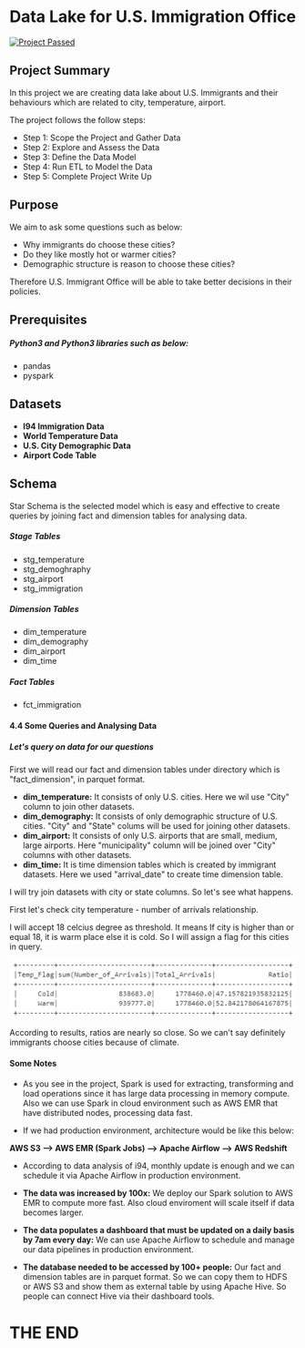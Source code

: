 # Data Lake for U.S. Immigration Office
[![Project Passed](https://img.shields.io/badge/project-passed-success.svg)](https://img.shields.io/badge/project-passed-success.svg)

## Project Summary
In this project we are creating data lake about U.S. Immigrants and their behaviours which are related to city, temperature, airport.

The project follows the follow steps:
* Step 1: Scope the Project and Gather Data
* Step 2: Explore and Assess the Data
* Step 3: Define the Data Model
* Step 4: Run ETL to Model the Data
* Step 5: Complete Project Write Up

## Purpose

We aim to ask some questions such as below:

* Why immigrants do choose these cities?
* Do they like mostly hot or warmer cities?
* Demographic structure is reason to choose these cities?

Therefore U.S. Immigrant Office will be able to take better decisions in their policies.

## Prerequisites

##### Python3 and Python3 libraries such as below:
- pandas
- pyspark

## Datasets

- **I94 Immigration Data**
- **World Temperature Data**
- **U.S. City Demographic Data**
- **Airport Code Table**

## Schema

Star Schema is the selected model which is easy and effective to create queries by joining fact and dimension tables for analysing data.

##### Stage Tables

* stg_temperature
* stg_demoghraphy
* stg_airport
* stg_immigration

##### Dimension Tables

* dim_temperature
* dim_demography
* dim_airport
* dim_time

##### Fact Tables

* fct_immigration

#### 4.4 Some Queries and Analysing Data
##### Let's query on data for our questions

First we will read our fact and dimension tables under directory which is "fact_dimension", in parquet format.

- **dim_temperature:** It consists of only U.S. cities. Here we wil use "City" column to join other datasets.
- **dim_demography:** It consists of only demographic structure of U.S. cities. "City" and "State" colums will be used for joining other datasets.
- **dim_airport:** It consists of only U.S. airports that are small, medium, large airports. Here "municipality" column will be joined over "City" columns with other datasets.
- **dim_time:** It is time dimension tables which is created by immigrant datasets. Here we used "arrival_date" to create time dimension table.

I will try join datasets with city or state columns. So let's see what happens.

First let's check city temperature - number of arrivals relationship.

I will accept 18 celcius degree as threshold. It means If city is higher than or equal 18, it is warm place else it is cold.
So I will assign a flag for this cities in query.

![IMMIGRATION](https://raw.githubusercontent.com/onuryurtsever/Udacity-Data-Engineering-Projects/main/Project%206%20-%20Capstone%20Project/images/immigration.PNG)

According to results, ratios are nearly so close. So we can't say definitely immigrants choose cities because of climate.

#### Some Notes

* As you see in the project, Spark is used for extracting, transforming and load operations since it has large data processing in memory compute. Also we can use Spark in cloud environment such as AWS EMR that have distributed nodes, processing data fast.

* If we had production environment, architecture would be like this below:

**AWS S3 --> AWS EMR (Spark Jobs) --> Apache Airflow --> AWS Redshift**

* According to data analysis of i94, monthly update is enough and we can schedule it via Apache Airflow in production environment.

 * **The data was increased by 100x:**
 We deploy our Spark solution to AWS EMR to compute more fast. Also cloud enviroment will scale itself if data becomes larger.
 
 * **The data populates a dashboard that must be updated on a daily basis by 7am every day:**
 We can use Apache Airflow to schedule and manage our data pipelines in production environment.
 
 * **The database needed to be accessed by 100+ people:**
 Our fact and dimension tables are in parquet format. So we can copy them to HDFS or AWS S3 and show them as external table by using Apache Hive. So people can connect Hive via their dashboard tools.

# THE END
